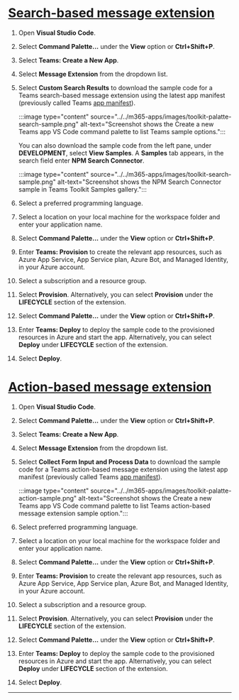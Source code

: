 
# [Search-based message extension](#tab/search-based-message-extension)

1. Open **Visual Studio Code**.
1. Select **Command Palette...** under the **View** option or **Ctrl+Shift+P**.
1. Select **Teams: Create a New App**.
1. Select **Message Extension** from the dropdown list.
1. Select **Custom Search Results** to download the sample code for a Teams search-based message extension using the latest app manifest (previously called Teams [app manifest](../../resources/schema/manifest-schema.md)).

   :::image type="content" source="../../m365-apps/images/toolkit-palatte-search-sample.png" alt-text="Screenshot shows the Create a new Teams app VS Code command palette to list Teams sample options.":::

   You can also download the sample code from the left pane, under **DEVELOPMENT**, select **View Samples**. A **Samples** tab appears, in the search field enter **NPM Search Connector**.

   :::image type="content" source="../../m365-apps/images/toolkit-search-sample.png" alt-text="Screenshot shows the NPM Search Connector sample in Teams Toolkit Samples gallery.":::

1. Select a preferred programming language.
1. Select a location on your local machine for the workspace folder and enter your application name.
1. Select **Command Palette...** under the **View** option or **Ctrl+Shift+P**.
1. Enter **Teams: Provision** to create the relevant app resources, such as Azure App Service, App Service plan, Azure Bot, and Managed Identity, in your Azure account.
1. Select a subscription and a resource group.
1. Select **Provision**. Alternatively, you can select **Provision** under the **LIFECYCLE** section of the extension.
1. Select **Command Palette...** under the **View** option or **Ctrl+Shift+P**.
1. Enter **Teams: Deploy** to deploy the sample code to the provisioned resources in Azure and start the app. Alternatively, you can select **Deploy** under **LIFECYCLE** section of the extension.
1. Select **Deploy**.

# [Action-based message extension](#tab/action-based-message-extension)

1. Open **Visual Studio Code**.
1. Select **Command Palette...** under the **View** option or **Ctrl+Shift+P**.
1. Select **Teams: Create a New App**.
1. Select **Message Extension** from the dropdown list.
1. Select **Collect Form Input and Process Data** to download the sample code for a Teams action-based message extension using the latest app manifest (previously called Teams [app manifest](../../resources/schema/manifest-schema.md)).

   :::image type="content" source="../../m365-apps/images/toolkit-palatte-action-sample.png" alt-text="Screenshot shows the Create a new Teams app VS Code command palette to list Teams action-based message extension sample option.":::

1. Select preferred programming language.
1. Select a location on your local machine for the workspace folder and enter your application name.
1. Select **Command Palette...** under the **View** option or **Ctrl+Shift+P**.
1. Enter **Teams: Provision** to create the relevant app resources, such as Azure App Service, App Service plan, Azure Bot, and Managed Identity, in your Azure account.
1. Select a subscription and a resource group.
1. Select **Provision**. Alternatively, you can select **Provision** under the **LIFECYCLE** section of the extension.
1. Select **Command Palette...** under the **View** option or **Ctrl+Shift+P**.
1. Enter **Teams: Deploy** to deploy the sample code to the provisioned resources in Azure and start the app. Alternatively, you can select **Deploy** under **LIFECYCLE** section of the extension.
1. Select **Deploy**.

---
